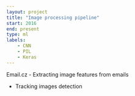 ```yaml
---
layout: project
title: "Image processing pipeline"
start: 2016
end: present
type: ml
labels:
    - CNN
    - PIL
    - Keras
---
```

Email.cz - Extracting image features from emails
* Tracking images detection